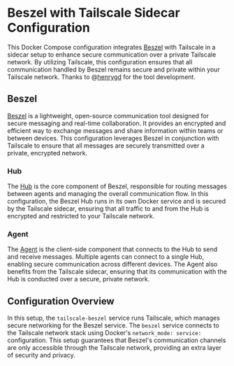 # Beszel with Tailscale Sidecar Configuration

This Docker Compose configuration integrates [Beszel](https://github.com/henrygd/beszel) with Tailscale in a sidecar setup to enhance secure communication over a private Tailscale network. By utilizing Tailscale, this configuration ensures that all communication handled by Beszel remains secure and private within your Tailscale network. Thanks to @[henrygd](https://github.com/henrygd) for the tool development.

## Beszel

[Beszel](https://github.com/henrygd/beszel) is a lightweight, open-source communication tool designed for secure messaging and real-time collaboration. It provides an encrypted and efficient way to exchange messages and share information within teams or between devices. This configuration leverages Beszel in conjunction with Tailscale to ensure that all messages are securely transmitted over a private, encrypted network.

### Hub

The [Hub](hub) is the core component of Beszel, responsible for routing messages between agents and managing the overall communication flow. In this configuration, the Beszel Hub runs in its own Docker service and is secured by the Tailscale sidecar, ensuring that all traffic to and from the Hub is encrypted and restricted to your Tailscale network.

### Agent

The [Agent](agent) is the client-side component that connects to the Hub to send and receive messages. Multiple agents can connect to a single Hub, enabling secure communication across different devices. The Agent also benefits from the Tailscale sidecar, ensuring that its communication with the Hub is conducted over a secure, private network.

## Configuration Overview

In this setup, the `tailscale-beszel` service runs Tailscale, which manages secure networking for the Beszel service. The `beszel` service connects to the Tailscale network stack using Docker's `network_mode: service:` configuration. This setup guarantees that Beszel's communication channels are only accessible through the Tailscale network, providing an extra layer of security and privacy.
